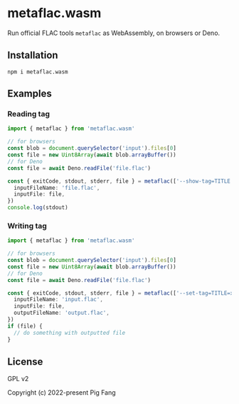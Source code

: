 # metaflac.wasm

Run official FLAC tools `metaflac` as WebAssembly, on browsers or Deno.

## Installation

```
npm i metaflac.wasm
```

## Examples

### Reading tag

```ts
import { metaflac } from 'metaflac.wasm'

// for browsers
const blob = document.querySelector('input').files[0]
const file = new Uint8Array(await blob.arrayBuffer())
// for Deno
const file = await Deno.readFile('file.flac')

const { exitCode, stdout, stderr, file } = metaflac(['--show-tag=TITLE', 'file.flac'], {
  inputFileName: 'file.flac',
  inputFile: file,
})
console.log(stdout)
```

### Writing tag

```ts
import { metaflac } from 'metaflac.wasm'

// for browsers
const blob = document.querySelector('input').files[0]
const file = new Uint8Array(await blob.arrayBuffer())
// for Deno
const file = await Deno.readFile('file.flac')

const { exitCode, stdout, stderr, file } = metaflac(['--set-tag=TITLE=xxx', 'input.flac'], {
  inputFileName: 'input.flac',
  inputFile: file,
  outputFileName: 'output.flac',
})
if (file) {
  // do something with outputted file
}
```

## License

GPL v2

Copyright (c) 2022-present Pig Fang

